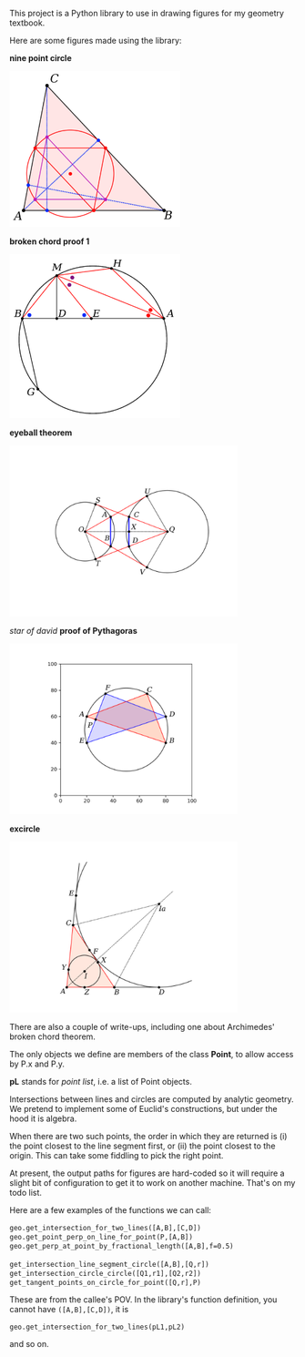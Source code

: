 This project is a Python library to use in drawing figures for my geometry textbook.

Here are some figures made using the library:

**nine point circle**

<img src="tests/ninepoint.png" width=300>

**broken chord proof 1**

<img src="broken_chord/figures/bc1.png" width=300>

**eyeball theorem**

<img src="tangents/eyeball1.png" width=400>

*star of david* **proof of Pythagoras**

<img src="tests/example15.png" width=400>

**excircle**

<img src="bisectors/excircle.png" width=400>

There are also a couple of write-ups, including one about Archimedes' broken chord theorem.

The only objects we define are members of the class **Point**, to allow access by P.x and P.y.

**pL** stands for *point list*, i.e. a list of Point objects.

Intersections between lines and circles are computed by analytic geometry.  We pretend to implement some of Euclid's constructions, but under the hood it is algebra.  

When there are two such points, the order in which they are returned is (i) the point closest to the line segment first, or (ii) the point closest to the origin.  This can take some fiddling to pick the right point.

At present, the output paths for figures are hard-coded so it will require a slight bit of configuration to get it to work on another machine.  That's on my todo list.

Here are a few examples of the functions we can call:

```
geo.get_intersection_for_two_lines([A,B],[C,D])
geo.get_point_perp_on_line_for_point(P,[A,B])
geo.get_perp_at_point_by_fractional_length([A,B],f=0.5)

get_intersection_line_segment_circle([A,B],[Q,r])
get_intersection_circle_circle([Q1,r1],[Q2,r2])
get_tangent_points_on_circle_for_point([Q,r],P)
```

These are from the callee's POV.  In the library's function definition, you cannot have ``([A,B],[C,D])``, it is

```
geo.get_intersection_for_two_lines(pL1,pL2)
```

and so on.